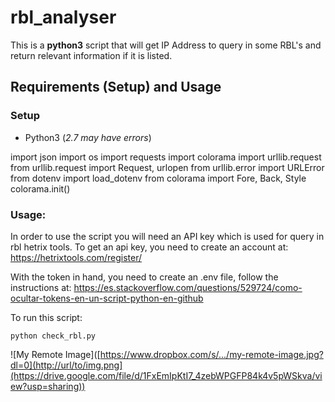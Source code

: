 # rbl_analyser

This is a **python3** script that will get IP Address to query in some RBL's and return relevant information if it is listed.

## Requirements (Setup) and Usage

### Setup

- Python3 (_2.7 may have errors_)

import json
import os
import requests
import colorama
import urllib.request
from urllib.request import Request, urlopen
from urllib.error import URLError
from dotenv import load_dotenv
from colorama import Fore, Back, Style
colorama.init()

### Usage:

In order to use the script you will need an API key which is used for query in rbl hetrix tools. To get an api key, you need to create an account at: https://hetrixtools.com/register/

With the token in hand, you need to create an .env file, follow the instructions at: https://es.stackoverflow.com/questions/529724/como-ocultar-tokens-en-un-script-python-en-github

To run this script:

```
python check_rbl.py
```

![My Remote Image]([https://www.dropbox.com/s/.../my-remote-image.jpg?dl=0](http://url/to/img.png](https://drive.google.com/file/d/1FxEmIpKtI7_4zebWPGFP84k4v5pWSkva/view?usp=sharing))
